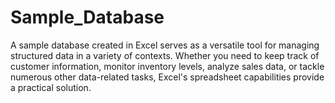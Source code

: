 # Sample_Database
A sample database created in Excel serves as a versatile tool for managing structured data in a variety of contexts. Whether you need to keep track of customer information, monitor inventory levels, analyze sales data, or tackle numerous other data-related tasks, Excel's spreadsheet capabilities provide a practical solution.
